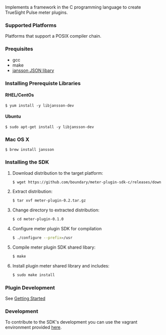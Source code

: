 Implements a framework in the C programming language to create TrueSight Pulse meter plugins.

### Supported Platforms

Platforms that support a POSIX compiler chain.

### Prequisites

- gcc
- make
- [jansson JSON libary](http://www.digip.org/jansson/)

### Installing Prerequiste Libraries

#### RHEL/CentOs

```
$ yum install -y libjansson-dev
``` 

#### Ubuntu

```
$ sudo apt-get install -y libjansson-dev
``` 

### Mac OS X

```
$ brew install jansson 
```

### Installing the SDK

1. Download distribution to the target platform:

    ```bash
    $ wget https://github.com/boundary/meter-plugin-sdk-c/releases/download/v0.1.0/meter-plugin-0.1.0.tar.gz
    ```
2. Extract distribution:

   ```bash
   $ tar xvf meter-plugin-0.2.tar.gz
   ```

3. Change directory to extracted distribution:

   ```bash
   $ cd meter-plugin-0.1.0
   ```

4. Configure meter plugin SDK for compilation

   ```bash
   $ ./configure --prefix=/usr
   ```

5. Compile meter plugin SDK shared libary:

   ```bash
   $ make
   ```

6. Install plugin meter shared library and includes:

   ```bash
   $ sudo make install
   ```

### Plugin Development

See [Getting Started](getting_started.md)

### Development

To contribute to the SDK's development you can use the vagrant environment provided [here](https://github.com/boundary/vagrant-plugin-c).

